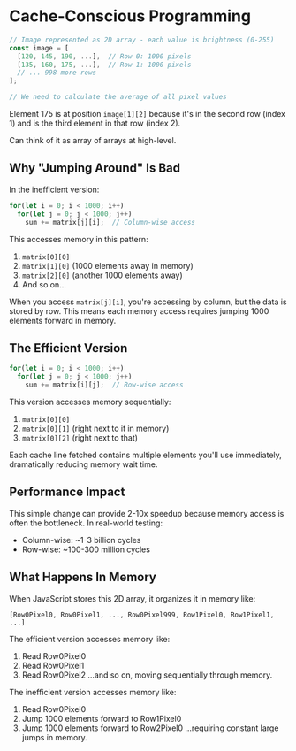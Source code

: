 # Cache-Conscious Programming


```javascript
// Image represented as 2D array - each value is brightness (0-255)
const image = [
  [120, 145, 190, ...],  // Row 0: 1000 pixels
  [135, 160, 175, ...],  // Row 1: 1000 pixels
  // ... 998 more rows
];

// We need to calculate the average of all pixel values
```

Element 175 is at position `image[1][2]` because it's in the second row (index 1) and is the third element in that row (index 2).​​​​​​​​​​​​​​​​

Can think of it as array of arrays at high-level. 



## Why "Jumping Around" Is Bad

In the inefficient version:
```javascript
for(let i = 0; i < 1000; i++)
  for(let j = 0; j < 1000; j++)
    sum += matrix[j][i];  // Column-wise access
```

This accesses memory in this pattern:
1. `matrix[0][0]`
2. `matrix[1][0]` (1000 elements away in memory)
3. `matrix[2][0]` (another 1000 elements away)
4. And so on...

When you access `matrix[j][i]`, you're accessing by column, but the data is stored by row. This means each memory access requires jumping 1000 elements forward in memory.


## The Efficient Version

```javascript
for(let i = 0; i < 1000; i++)
  for(let j = 0; j < 1000; j++)
    sum += matrix[i][j];  // Row-wise access
```

This version accesses memory sequentially:
1. `matrix[0][0]`
2. `matrix[0][1]` (right next to it in memory)
3. `matrix[0][2]` (right next to that)

Each cache line fetched contains multiple elements you'll use immediately, dramatically reducing memory wait time.




## Performance Impact

This simple change can provide 2-10x speedup because memory access is often the bottleneck. In real-world testing:
- Column-wise: ~1-3 billion cycles
- Row-wise: ~100-300 million cycles



## What Happens In Memory

When JavaScript stores this 2D array, it organizes it in memory like:
```
[Row0Pixel0, Row0Pixel1, ..., Row0Pixel999, Row1Pixel0, Row1Pixel1, ...]
```

The efficient version accesses memory like:
1. Read Row0Pixel0
2. Read Row0Pixel1
3. Read Row0Pixel2
...and so on, moving sequentially through memory.

The inefficient version accesses memory like:
1. Read Row0Pixel0
2. Jump 1000 elements forward to Row1Pixel0
3. Jump 1000 elements forward to Row2Pixel0
...requiring constant large jumps in memory.